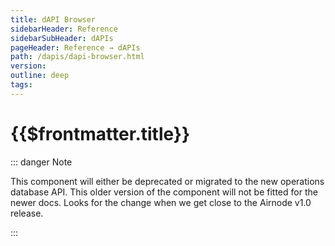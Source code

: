 ```yaml
---
title: dAPI Browser
sidebarHeader: Reference
sidebarSubHeader: dAPIs
pageHeader: Reference → dAPIs
path: /dapis/dapi-browser.html
version:
outline: deep
tags:
---
```


<VersionWarning/>

<PageHeader/>

# {{$frontmatter.title}}

::: danger Note

This component will either be deprecated or migrated to the new operations
database API. This older version of the component will not be fitted for the
newer docs. Looks for the change when we get close to the Airnode v1.0 release.

:::

<!--DapiList/-->

